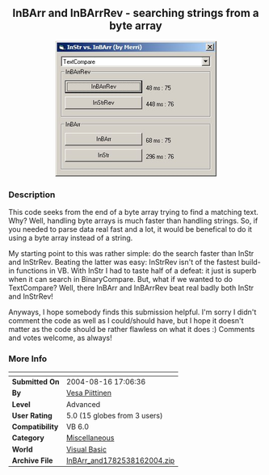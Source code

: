 ﻿<div align="center">

## InBArr and InBArrRev \- searching strings from a byte array

<img src="PIC2004816176205324.jpg">
</div>

### Description

This code seeks from the end of a byte array trying to find a matching text. Why? Well, handling byte arrays is much faster than handling strings. So, if you needed to parse data real fast and a lot, it would be benefical to do it using a byte array instead of a string.

My starting point to this was rather simple: do the search faster than InStr and InStrRev. Beating the latter was easy: InStrRev isn't of the fastest build-in functions in VB. With InStr I had to taste half of a defeat: it just is superb when it can search in BinaryCompare. But, what if we wanted to do TextCompare? Well, there InBArr and InBArrRev beat real badly both InStr and InStrRev!

Anyways, I hope somebody finds this submission helpful. I'm sorry I didn't comment the code as well as I could/should have, but I hope it doesn't matter as the code should be rather flawless on what it does :) Comments and votes welcome, as always!
 
### More Info
 


<span>             |<span>
---                |---
**Submitted On**   |2004-08-16 17:06:36
**By**             |[Vesa Piittinen](https://github.com/Planet-Source-Code/PSCIndex/blob/master/ByAuthor/vesa-piittinen.md)
**Level**          |Advanced
**User Rating**    |5.0 (15 globes from 3 users)
**Compatibility**  |VB 6\.0
**Category**       |[Miscellaneous](https://github.com/Planet-Source-Code/PSCIndex/blob/master/ByCategory/miscellaneous__1-1.md)
**World**          |[Visual Basic](https://github.com/Planet-Source-Code/PSCIndex/blob/master/ByWorld/visual-basic.md)
**Archive File**   |[InBArr\_and1782538162004\.zip](https://github.com/Planet-Source-Code/vesa-piittinen-inbarr-and-inbarrrev-searching-strings-from-a-byte-array__1-55606/archive/master.zip)









